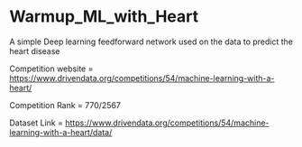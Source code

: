 # Warmup_ML_with_Heart
A simple Deep learning feedforward network used on the data to predict the heart disease

Competition website = https://www.drivendata.org/competitions/54/machine-learning-with-a-heart/


Competition Rank = 770/2567


Dataset Link = https://www.drivendata.org/competitions/54/machine-learning-with-a-heart/data/
